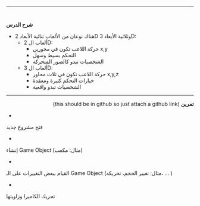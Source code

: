 

---


# <p dir="rtl">
<strong>شرح الدرس</strong></p>




* هناك نوعان من الألعاب ثنائية الأبعاد 2D وثلاثية الأبعاد 3D:
    * ألعاب ال 2D:
        * حركة اللاعب تكون في محورين x,y 
        * التحكم بسيط وسهل
        * الشخصيات تبدو كالصور المتحركة
    * ألعاب ال 3D:
        * حركة اللاعب تكون في ثلاث محاور x,y,z
        *  خيارات التحكم كثيرة ومعقدة 
        * الشخصيات تبدو واقعية


---

<p dir="rtl">
<strong>تمرين</strong> (this should be in github so just attach a github link)</p>




* 
فتح مشروع جديد


* 
إنشاء Game Object (مثال: مكعب)


* 
القيام ببعض التغييرات على الـ Game Object (مثال: تغيير الحجم، تحريكه، … )


* 
تحريك الكاميرا وزاويتها
